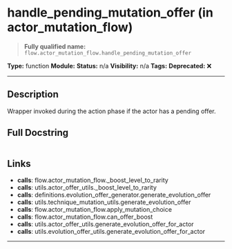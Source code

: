 # handle_pending_mutation_offer (in actor_mutation_flow)
> **Fully qualified name:** `flow.actor_mutation_flow.handle_pending_mutation_offer`

**Type:** function
**Module:** 
**Status:** n/a
**Visibility:** n/a
**Tags:** 
**Deprecated:** ❌

---

## Description
Wrapper invoked during the action phase if the actor has a pending offer.

## Full Docstring
```

```

## Links
- **calls**: flow.actor_mutation_flow._boost_level_to_rarity
- **calls**: utils.actor_offer_utils._boost_level_to_rarity
- **calls**: definitions.evolution_offer_generator.generate_evolution_offer
- **calls**: utils.technique_mutation_utils.generate_evolution_offer
- **calls**: flow.actor_mutation_flow.apply_mutation_choice
- **calls**: flow.actor_mutation_flow.can_offer_boost
- **calls**: utils.actor_offer_utils.generate_evolution_offer_for_actor
- **calls**: utils.evolution_offer_utils.generate_evolution_offer_for_actor


---
